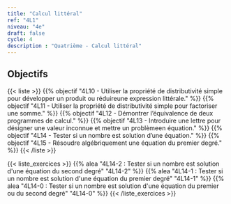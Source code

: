```yaml
---
title: "Calcul littéral"
ref: "4L1"
niveau: "4e"
draft: false
cycle: 4
description : "Quatrième - Calcul littéral"
---
```



<h2 class="ui horizontal divider header">Objectifs</h2>

{{< liste >}}
	{{% objectif "4L10 - Utiliser la propriété de distributivité simple pour développer un produit ou réduireune expression littérale." %}}
	{{% objectif "4L11 - Utiliser la propriété de distributivité simple pour factoriser une somme." %}}
	{{% objectif "4L12 - Démontrer l’équivalence de deux programmes de calcul." %}}
	{{% objectif "4L13 - Introduire une lettre pour désigner une valeur inconnue et mettre un problèmeen équation." %}}
	{{% objectif "4L14 - Tester si un nombre est solution d’une équation." %}}
	{{% objectif "4L15 - Résoudre algébriquement une équation du premier degré." %}}
{{< /liste >}}

{{< liste_exercices >}}
	{{% alea "4L14-2 : Tester si un nombre est solution d'une équation du second degré" "4L14-2" %}}
	{{% alea "4L14-1 : Tester si un nombre est solution d'une équation du premier degré" "4L14-1" %}}
	{{% alea "4L14-0 : Tester si un nombre est solution d'une équation du premier ou du second degré" "4L14-0" %}}
{{< /liste_exercices >}}

<div class="ui hidden divider"></div>
<div class="ui hidden divider"></div>

<!-- <h2 class="ui horizontal divider header">Exercices en ligne à données aléatoires</h2>

{{< liste >}}
	{{% alea "N12 : Multiplier un entier par 10, 100, 1 000" "6N12" %}}
	{{% alea "N13 : Convertir en utilisant les préfixes multiplicateurs (déca à kilo)" "6N13" %}}
{{< /liste >}}

<div class="ui hidden divider"></div>
<div class="ui hidden divider"></div>

<h2 class="ui horizontal divider header">Compléments numériques</h2>

{{< liste >}}
	{{% youtube "N10 : Le système de numération décimal (vidéo de Jean-Yves Labouche)" "UudfsVP17Jk" %}}
	{{% youtube "N12 : Multiplier un entier par 100 (vidéo de Christophe Bringard)" "LR_ZwBNZVmg" %}}
	{{% url "N12 : Glisse-nombre - Multiplier ou diviser par 10, 100 ou 1 000 (outil développé par Arnaud Durand)" "https://mathix.org/glisse-nombre/index.html" %}}
	{{% url "Polypad (manipuler les fractions)" "https://mathigon.org/polypad" %}}
{{< /liste >}}



<div class="ui hidden divider"></div>
<div class="ui hidden divider"></div>

<h2 class="ui horizontal divider header">Corrections</h2>

{{< liste >}}
	{{% pdf-corr "Mise en route N1 : Numérations et fractions" 6N1 %}}
	{{% pdf-corr "Entrainement N10 : Connaitre le système décimal" "6N10" %}}
	{{% pdf-corr "Entrainement N11 : Comparer, ranger, encadrer, repérer des grands nombres entiers" "6N11" %}}
	{{% pdf-corr "Entrainement N12-N13 : Multiplier un entier par 10, 100, 1 000 et convertir (déca à kilo)" "6N12-N13" %}}
	{{% pdf-corr "Entrainement N12-N13 BIS : Multiplier un entier par 10, 100, 1 000 et convertir (déca à kilo)" "6N12-N13v2" %}}
	{{% pdf-corr "Entrainement N12-N13 TER : Multiplier un entier par 10, 100, 1 000 et convertir (déca à kilo)" "6N12-N13v3" %}}
	{{% pdf-corr "Entrainement N14 : Comprendre et utiliser la notion de fraction dans des cas simples." "6N14" %}}
{{< /liste >}}
 -->
